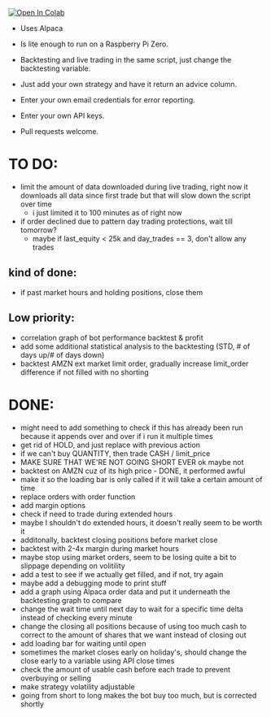 [![Open In Colab](https://colab.research.google.com/assets/colab-badge.svg)](https://colab.research.google.com/gist/GrahamboJangles/8cbe716adeb7f091a1832dac9a86a4c9/forms-snippets.ipynb)

- Uses Alpaca

- Is lite enough to run on a Raspberry Pi Zero.

- Backtesting and live trading in the same script, just change the backtesting variable.

- Just add your own strategy and have it return an advice column.

- Enter your own email credentials for error reporting.

- Enter your own API keys.

- Pull requests welcome.


# TO DO:
- limit the amount of data downloaded during live trading, right now it downloads all data since first trade but that will slow down the script over time
   - i just limited it to 100 minutes as of right now
- if order declined due to pattern day trading protections, wait till tomorrow?
   - maybe if last_equity < 25k and day_trades == 3, don't allow any trades

## kind of done: 
- if past market hours and holding positions, close them

## Low priority:
- correlation graph of bot performance backtest & profit
- add some additional statistical analysis to the backtesting (STD, # of days up/# of days down)
- backtest AMZN ext market limit order, gradually increase limit_order difference if not filled with no shorting
 
# DONE:
- might need to add something to check if this has already been run because it appends over and over if i run it multiple times
- get rid of HOLD, and just replace with previous action
- if we can't buy QUANTITY, then trade CASH / limit_price
- MAKE SURE THAT WE'RE NOT GOING SHORT EVER ok maybe not
- backtest on AMZN cuz of its high price - DONE, it performed awful
- make it so the loading bar is only called if it will take a certain amount of time
- replace orders with order function
- add margin options
- check if need to trade during extended hours
- maybe I shouldn't do extended hours, it doesn't really seem to be worth it
- additonally, backtest closing positions before market close
- backtest with 2-4x margin during market hours
- maybe stop using market orders, seem to be losing quite a bit to slippage depending on volitility
- add a test to see if we actually get filled, and if not, try again
- maybe add a debugging mode to print stuff
- add a graph using Alpaca order data and put it underneath the backtesting graph to compare
- change the wait time until next day to wait for a specific time delta instead of checking every minute
- change the closing all positions because of using too much cash to correct to the amount of shares that we want instead of closing out
- add loading bar for waiting until open
- sometimes the market closes early on holiday's, should change the close early to a variable using API close times
- check the amount of usable cash before each trade to prevent overbuying or selling
- make strategy volatility adjustable
- going from short to long makes the bot buy too much, but is corrected shortly
